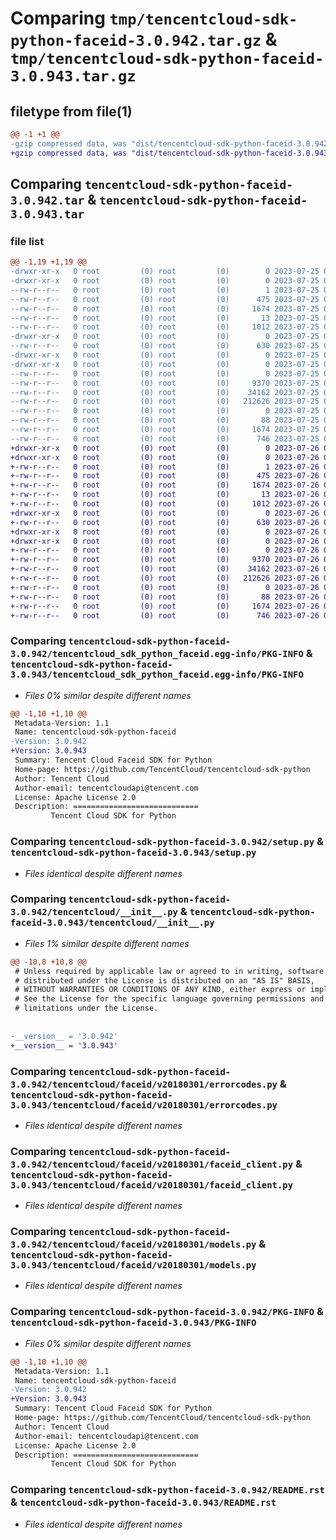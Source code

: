 # Comparing `tmp/tencentcloud-sdk-python-faceid-3.0.942.tar.gz` & `tmp/tencentcloud-sdk-python-faceid-3.0.943.tar.gz`

## filetype from file(1)

```diff
@@ -1 +1 @@
-gzip compressed data, was "dist/tencentcloud-sdk-python-faceid-3.0.942.tar", last modified: Tue Jul 25 04:18:18 2023, max compression
+gzip compressed data, was "dist/tencentcloud-sdk-python-faceid-3.0.943.tar", last modified: Wed Jul 26 00:37:40 2023, max compression
```

## Comparing `tencentcloud-sdk-python-faceid-3.0.942.tar` & `tencentcloud-sdk-python-faceid-3.0.943.tar`

### file list

```diff
@@ -1,19 +1,19 @@
-drwxr-xr-x   0 root         (0) root         (0)        0 2023-07-25 04:18:18.000000 tencentcloud-sdk-python-faceid-3.0.942/
-drwxr-xr-x   0 root         (0) root         (0)        0 2023-07-25 04:18:18.000000 tencentcloud-sdk-python-faceid-3.0.942/tencentcloud_sdk_python_faceid.egg-info/
--rw-r--r--   0 root         (0) root         (0)        1 2023-07-25 04:18:18.000000 tencentcloud-sdk-python-faceid-3.0.942/tencentcloud_sdk_python_faceid.egg-info/dependency_links.txt
--rw-r--r--   0 root         (0) root         (0)      475 2023-07-25 04:18:18.000000 tencentcloud-sdk-python-faceid-3.0.942/tencentcloud_sdk_python_faceid.egg-info/SOURCES.txt
--rw-r--r--   0 root         (0) root         (0)     1674 2023-07-25 04:18:18.000000 tencentcloud-sdk-python-faceid-3.0.942/tencentcloud_sdk_python_faceid.egg-info/PKG-INFO
--rw-r--r--   0 root         (0) root         (0)       13 2023-07-25 04:18:18.000000 tencentcloud-sdk-python-faceid-3.0.942/tencentcloud_sdk_python_faceid.egg-info/top_level.txt
--rw-r--r--   0 root         (0) root         (0)     1012 2023-07-25 04:18:18.000000 tencentcloud-sdk-python-faceid-3.0.942/setup.py
-drwxr-xr-x   0 root         (0) root         (0)        0 2023-07-25 04:18:18.000000 tencentcloud-sdk-python-faceid-3.0.942/tencentcloud/
--rw-r--r--   0 root         (0) root         (0)      630 2023-07-25 04:18:18.000000 tencentcloud-sdk-python-faceid-3.0.942/tencentcloud/__init__.py
-drwxr-xr-x   0 root         (0) root         (0)        0 2023-07-25 04:18:18.000000 tencentcloud-sdk-python-faceid-3.0.942/tencentcloud/faceid/
-drwxr-xr-x   0 root         (0) root         (0)        0 2023-07-25 04:18:18.000000 tencentcloud-sdk-python-faceid-3.0.942/tencentcloud/faceid/v20180301/
--rw-r--r--   0 root         (0) root         (0)        0 2023-07-25 04:18:18.000000 tencentcloud-sdk-python-faceid-3.0.942/tencentcloud/faceid/v20180301/__init__.py
--rw-r--r--   0 root         (0) root         (0)     9370 2023-07-25 04:18:18.000000 tencentcloud-sdk-python-faceid-3.0.942/tencentcloud/faceid/v20180301/errorcodes.py
--rw-r--r--   0 root         (0) root         (0)    34162 2023-07-25 04:18:18.000000 tencentcloud-sdk-python-faceid-3.0.942/tencentcloud/faceid/v20180301/faceid_client.py
--rw-r--r--   0 root         (0) root         (0)   212626 2023-07-25 04:18:18.000000 tencentcloud-sdk-python-faceid-3.0.942/tencentcloud/faceid/v20180301/models.py
--rw-r--r--   0 root         (0) root         (0)        0 2023-07-25 04:18:18.000000 tencentcloud-sdk-python-faceid-3.0.942/tencentcloud/faceid/__init__.py
--rw-r--r--   0 root         (0) root         (0)       88 2023-07-25 04:18:18.000000 tencentcloud-sdk-python-faceid-3.0.942/setup.cfg
--rw-r--r--   0 root         (0) root         (0)     1674 2023-07-25 04:18:18.000000 tencentcloud-sdk-python-faceid-3.0.942/PKG-INFO
--rw-r--r--   0 root         (0) root         (0)      746 2023-07-25 04:18:18.000000 tencentcloud-sdk-python-faceid-3.0.942/README.rst
+drwxr-xr-x   0 root         (0) root         (0)        0 2023-07-26 00:37:40.000000 tencentcloud-sdk-python-faceid-3.0.943/
+drwxr-xr-x   0 root         (0) root         (0)        0 2023-07-26 00:37:40.000000 tencentcloud-sdk-python-faceid-3.0.943/tencentcloud_sdk_python_faceid.egg-info/
+-rw-r--r--   0 root         (0) root         (0)        1 2023-07-26 00:37:40.000000 tencentcloud-sdk-python-faceid-3.0.943/tencentcloud_sdk_python_faceid.egg-info/dependency_links.txt
+-rw-r--r--   0 root         (0) root         (0)      475 2023-07-26 00:37:40.000000 tencentcloud-sdk-python-faceid-3.0.943/tencentcloud_sdk_python_faceid.egg-info/SOURCES.txt
+-rw-r--r--   0 root         (0) root         (0)     1674 2023-07-26 00:37:40.000000 tencentcloud-sdk-python-faceid-3.0.943/tencentcloud_sdk_python_faceid.egg-info/PKG-INFO
+-rw-r--r--   0 root         (0) root         (0)       13 2023-07-26 00:37:40.000000 tencentcloud-sdk-python-faceid-3.0.943/tencentcloud_sdk_python_faceid.egg-info/top_level.txt
+-rw-r--r--   0 root         (0) root         (0)     1012 2023-07-26 00:37:40.000000 tencentcloud-sdk-python-faceid-3.0.943/setup.py
+drwxr-xr-x   0 root         (0) root         (0)        0 2023-07-26 00:37:40.000000 tencentcloud-sdk-python-faceid-3.0.943/tencentcloud/
+-rw-r--r--   0 root         (0) root         (0)      630 2023-07-26 00:37:40.000000 tencentcloud-sdk-python-faceid-3.0.943/tencentcloud/__init__.py
+drwxr-xr-x   0 root         (0) root         (0)        0 2023-07-26 00:37:40.000000 tencentcloud-sdk-python-faceid-3.0.943/tencentcloud/faceid/
+drwxr-xr-x   0 root         (0) root         (0)        0 2023-07-26 00:37:40.000000 tencentcloud-sdk-python-faceid-3.0.943/tencentcloud/faceid/v20180301/
+-rw-r--r--   0 root         (0) root         (0)        0 2023-07-26 00:37:40.000000 tencentcloud-sdk-python-faceid-3.0.943/tencentcloud/faceid/v20180301/__init__.py
+-rw-r--r--   0 root         (0) root         (0)     9370 2023-07-26 00:37:40.000000 tencentcloud-sdk-python-faceid-3.0.943/tencentcloud/faceid/v20180301/errorcodes.py
+-rw-r--r--   0 root         (0) root         (0)    34162 2023-07-26 00:37:40.000000 tencentcloud-sdk-python-faceid-3.0.943/tencentcloud/faceid/v20180301/faceid_client.py
+-rw-r--r--   0 root         (0) root         (0)   212626 2023-07-26 00:37:40.000000 tencentcloud-sdk-python-faceid-3.0.943/tencentcloud/faceid/v20180301/models.py
+-rw-r--r--   0 root         (0) root         (0)        0 2023-07-26 00:37:40.000000 tencentcloud-sdk-python-faceid-3.0.943/tencentcloud/faceid/__init__.py
+-rw-r--r--   0 root         (0) root         (0)       88 2023-07-26 00:37:40.000000 tencentcloud-sdk-python-faceid-3.0.943/setup.cfg
+-rw-r--r--   0 root         (0) root         (0)     1674 2023-07-26 00:37:40.000000 tencentcloud-sdk-python-faceid-3.0.943/PKG-INFO
+-rw-r--r--   0 root         (0) root         (0)      746 2023-07-26 00:37:40.000000 tencentcloud-sdk-python-faceid-3.0.943/README.rst
```

### Comparing `tencentcloud-sdk-python-faceid-3.0.942/tencentcloud_sdk_python_faceid.egg-info/PKG-INFO` & `tencentcloud-sdk-python-faceid-3.0.943/tencentcloud_sdk_python_faceid.egg-info/PKG-INFO`

 * *Files 0% similar despite different names*

```diff
@@ -1,10 +1,10 @@
 Metadata-Version: 1.1
 Name: tencentcloud-sdk-python-faceid
-Version: 3.0.942
+Version: 3.0.943
 Summary: Tencent Cloud Faceid SDK for Python
 Home-page: https://github.com/TencentCloud/tencentcloud-sdk-python
 Author: Tencent Cloud
 Author-email: tencentcloudapi@tencent.com
 License: Apache License 2.0
 Description: ============================
         Tencent Cloud SDK for Python
```

### Comparing `tencentcloud-sdk-python-faceid-3.0.942/setup.py` & `tencentcloud-sdk-python-faceid-3.0.943/setup.py`

 * *Files identical despite different names*

### Comparing `tencentcloud-sdk-python-faceid-3.0.942/tencentcloud/__init__.py` & `tencentcloud-sdk-python-faceid-3.0.943/tencentcloud/__init__.py`

 * *Files 1% similar despite different names*

```diff
@@ -10,8 +10,8 @@
 # Unless required by applicable law or agreed to in writing, software
 # distributed under the License is distributed on an "AS IS" BASIS,
 # WITHOUT WARRANTIES OR CONDITIONS OF ANY KIND, either express or implied.
 # See the License for the specific language governing permissions and
 # limitations under the License.
 
 
-__version__ = '3.0.942'
+__version__ = '3.0.943'
```

### Comparing `tencentcloud-sdk-python-faceid-3.0.942/tencentcloud/faceid/v20180301/errorcodes.py` & `tencentcloud-sdk-python-faceid-3.0.943/tencentcloud/faceid/v20180301/errorcodes.py`

 * *Files identical despite different names*

### Comparing `tencentcloud-sdk-python-faceid-3.0.942/tencentcloud/faceid/v20180301/faceid_client.py` & `tencentcloud-sdk-python-faceid-3.0.943/tencentcloud/faceid/v20180301/faceid_client.py`

 * *Files identical despite different names*

### Comparing `tencentcloud-sdk-python-faceid-3.0.942/tencentcloud/faceid/v20180301/models.py` & `tencentcloud-sdk-python-faceid-3.0.943/tencentcloud/faceid/v20180301/models.py`

 * *Files identical despite different names*

### Comparing `tencentcloud-sdk-python-faceid-3.0.942/PKG-INFO` & `tencentcloud-sdk-python-faceid-3.0.943/PKG-INFO`

 * *Files 0% similar despite different names*

```diff
@@ -1,10 +1,10 @@
 Metadata-Version: 1.1
 Name: tencentcloud-sdk-python-faceid
-Version: 3.0.942
+Version: 3.0.943
 Summary: Tencent Cloud Faceid SDK for Python
 Home-page: https://github.com/TencentCloud/tencentcloud-sdk-python
 Author: Tencent Cloud
 Author-email: tencentcloudapi@tencent.com
 License: Apache License 2.0
 Description: ============================
         Tencent Cloud SDK for Python
```

### Comparing `tencentcloud-sdk-python-faceid-3.0.942/README.rst` & `tencentcloud-sdk-python-faceid-3.0.943/README.rst`

 * *Files identical despite different names*

